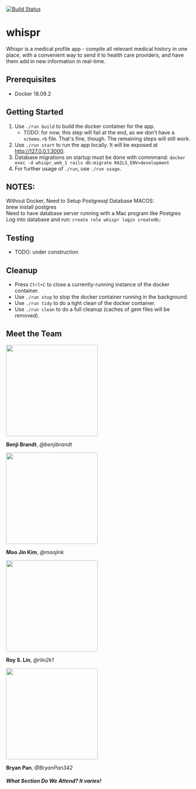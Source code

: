 [![Build Status](https://travis-ci.com/scalableinternetservices/whispr.svg?branch=master)](https://travis-ci.com/scalableinternetservices/whispr)

whispr
========================
Whispr is a medical profile app - compile all relevant medical history in one place, with a convenient way to send it to health care providers, and have them add in new information in real-time.

## Prerequisites

 - Docker 18.09.2

## Getting Started

1. Use `./run build` to build the docker container for the app. 
    - TODO: for now, this step will fail at the end, as we don't have a `schema.rb` file. That's fine, though. The remaining steps will still work.
2. Use `./run start` to run the app locally. It will be exposed at http://127.0.0.1:3000.
3. Database migrations on startup must be done with commmand: `docker exec -d whispr_web_1 rails db:migrate RAILS_ENV=development`
4. For further usage of `./run`, use `./run usage`.

## NOTES:
Without Docker, Need to Setup Postgresql Database MACOS: <br>
brew install postgres<br>
Need to have database server running with a Mac program like Postgres<br>
Log into database and run: `create role whispr login createdb;`

## Testing

-  TODO: under construction

## Cleanup

- Press `Ctrl+C` to close a currently-running instance of the docker container.
- Use `./run stop` to stop the docker container running in the background.
- Use `./run tidy` to do a light clean of the docker container.
- Use `./run clean` to do a full cleanup (caches of gem files will be removed).

## Meet the Team

<img src="https://drive.google.com/uc?export=view&id=1HXKTJR6t2p6fX-4D7nOiVkzaX178bEWa" width="250" height="250">

**Benji Brandt**, *@benjibrandt*

<img src="https://drive.google.com/uc?export=view&id=13--E-GK6gckc0Pe2a52Jeu0Fg8SAFNW_" width="250" height="250">

**Moo Jin Kim**, *@moojink*

<img src="https://drive.google.com/uc?export=view&id=1CYT40mEEEHASm0WuAFW0MggwFZIPzwJ_" width="250" height="250">

**Roy S. Lin**, *@rlin2k1*

<img src="https://drive.google.com/uc?export=view&id=1cSio232vG-iyZHJQtlWCrGx2OMfzfWEm" width="250" height="250">

**Bryan Pan**, *@BryanPan342*

##### What Section Do We Attend? It varies!
